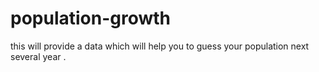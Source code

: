 # population-growth
this will provide a data which will help you to guess your population next several year .
